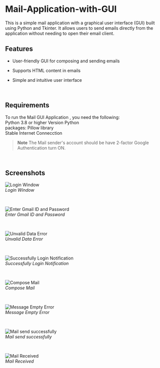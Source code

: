 # Mail-Application-with-GUI
This is a simple mail application with a graphical user interface (GUI) built using Python and Tkinter. It allows users to send emails directly from the application without needing to open their email client.
<br />

## Features
-	User-friendly GUI for composing and sending emails
*	Supports HTML content in emails
+	Simple and intuitive user interface
<br />

## Requirements

To run the Mail GUI Application , you need the following:<br />
Python 3.8 or higher Version Python<br />
packages: Pillow library<br />
Stable Internet Connecction

> **Note**
> The Mail sender's account should be have 2-factor Google Authentication turn ON.
<br />

## Screenshots
![Login Window](https://github.com/Aman-SKhobragade/Mail-Application-with-GUI/assets/133483484/478d50e8-4ac2-41e2-8dc6-3aa7c74b0336)<br />*Login Window*

<br />

![Enter Gmail ID and Password](https://github.com/Aman-SKhobragade/Mail-Application-with-GUI/assets/133483484/1c2e28ac-3e75-471b-9de6-9481b3d60ddf)<br />*Enter Gmail ID and Password*

<br />

![Unvalid Data Error](https://github.com/Aman-SKhobragade/Mail-Application-with-GUI/assets/133483484/85114e3a-7c6c-400e-883a-75655d7e0ba8)<br />*Unvalid Data Error*

<br />

![Successfully Login Notification](https://github.com/Aman-SKhobragade/Mail-Application-with-GUI/assets/133483484/55a5fc28-3ce7-46e6-a065-952cbfa75f24)<br />*Successfully Login Notification*

<br />

![Compose Mail](https://github.com/Aman-SKhobragade/Mail-Application-with-GUI/assets/133483484/6ef9ab5b-bf09-49f5-9682-97705e1a4736)<br />*Compose Mail*

<br />

![Message Empty Error](https://github.com/Aman-SKhobragade/Mail-Application-with-GUI/assets/133483484/90989b66-77b2-45ab-84d3-f10572f6a6f2)<br />*Message Empty Error*

<br />

![Mail send successfully](https://github.com/Aman-SKhobragade/Mail-Application-with-GUI/assets/133483484/15c354b1-a31a-422c-9c95-77bc2b3555a1)<br />*Mail send successfully*

<br />

![Mail Received](https://github.com/Aman-SKhobragade/Mail-Application-with-GUI/assets/133483484/097aa863-5b9a-4f32-9249-a53faed0a56c)<br />*Mail Received*
